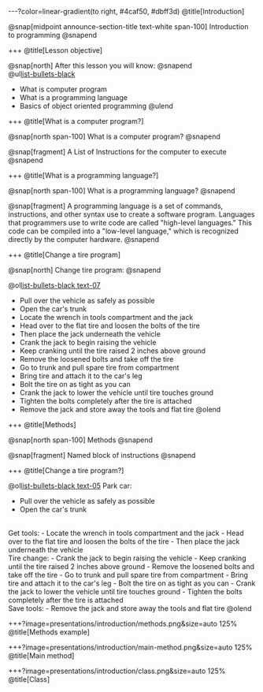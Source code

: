 ---?color=linear-gradient(to right, #4caf50, #dbff3d)
@title[Introduction]

@snap[midpoint announce-section-title text-white span-100]
Introduction to programming
@snapend

+++
@title[Lesson objective]

@snap[north]
After this lesson you will know:
@snapend
<br/>
@ul[list-bullets-black](false)
- What is computer program
- What is a programming language
- Basics of object oriented programming
@ulend

+++
@title[What is a computer program?]

@snap[north span-100]
What is a computer program?
@snapend

@snap[fragment]
A List of Instructions for the computer to execute
@snapend

+++
@title[What is a programming language?]

@snap[north span-100]
What is a programming language?
@snapend

@snap[fragment]
A programming language is a set of commands, instructions, and other syntax use to create a software program. Languages that programmers use to write code are called "high-level languages." This code can be compiled into a "low-level language," which is recognized directly by the computer hardware.
@snapend

+++
@title[Change a tire program]

@snap[north]
Change tire program:
@snapend

@ol[list-bullets-black text-07](false)
- Pull over the vehicle as safely as possible
- Open the car's trunk
- Locate the wrench in tools compartment and the jack
- Head over to the flat tire and loosen the bolts of the tire
- Then place the jack underneath the vehicle
- Crank the jack to begin raising the vehicle
- Keep cranking until the tire raised 2 inches above ground
- Remove the loosened bolts and take off the tire
- Go to trunk and pull spare tire from compartment
- Bring tire and attach it to the car's leg
- Bolt the tire on as tight as you can
- Crank the jack to lower the vehicle until tire touches ground
- Tighten the bolts completely after the tire is attached
- Remove the jack and store away the tools and flat tire
@olend

+++
@title[Methods]

@snap[north span-100]
Methods
@snapend

@snap[fragment]
Named block of instructions
@snapend

+++
@title[Change a tire program?]

@ol[list-bullets-black text-05](false)
Park car:
- Pull over the vehicle as safely as possible
- Open the car's trunk
<br/>
Get tools:
- Locate the wrench in tools compartment and the jack
- Head over to the flat tire and loosen the bolts of the tire
- Then place the jack underneath the vehicle
<br/>
Tire change:
- Crank the jack to begin raising the vehicle
- Keep cranking until the tire raised 2 inches above ground
- Remove the loosened bolts and take off the tire
- Go to trunk and pull spare tire from compartment
- Bring tire and attach it to the car's leg
- Bolt the tire on as tight as you can
- Crank the jack to lower the vehicle until tire touches ground
- Tighten the bolts completely after the tire is attached
<br/>
Save tools:
- Remove the jack and store away the tools and flat tire
@olend

+++?image=presentations/introduction/methods.png&size=auto 125%
@title[Methods example]

+++?image=presentations/introduction/main-method.png&size=auto 125%
@title[Main method]

+++?image=presentations/introduction/class.png&size=auto 125%
@title[Class]